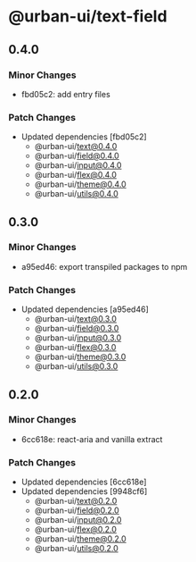 # @urban-ui/text-field

## 0.4.0

### Minor Changes

- fbd05c2: add entry files

### Patch Changes

- Updated dependencies [fbd05c2]
  - @urban-ui/text@0.4.0
  - @urban-ui/field@0.4.0
  - @urban-ui/input@0.4.0
  - @urban-ui/flex@0.4.0
  - @urban-ui/theme@0.4.0
  - @urban-ui/utils@0.4.0

## 0.3.0

### Minor Changes

- a95ed46: export transpiled packages to npm

### Patch Changes

- Updated dependencies [a95ed46]
  - @urban-ui/text@0.3.0
  - @urban-ui/field@0.3.0
  - @urban-ui/input@0.3.0
  - @urban-ui/flex@0.3.0
  - @urban-ui/theme@0.3.0
  - @urban-ui/utils@0.3.0

## 0.2.0

### Minor Changes

- 6cc618e: react-aria and vanilla extract

### Patch Changes

- Updated dependencies [6cc618e]
- Updated dependencies [9948cf6]
  - @urban-ui/text@0.2.0
  - @urban-ui/field@0.2.0
  - @urban-ui/input@0.2.0
  - @urban-ui/flex@0.2.0
  - @urban-ui/theme@0.2.0
  - @urban-ui/utils@0.2.0
